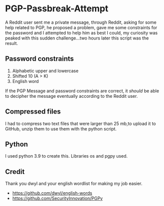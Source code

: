 # PGP-Passbreak-Attempt
A Reddit user sent me a private message, through Reddit, asking for some help related to PGP, he proposed a problem, gave me some constraints for the password and I attempted to help him as best I could, my curiosity was peaked with this sudden challenge...two hours later this script was the result.

## Password constraints
1. Alphabetic upper and lowercase
2. Shifted 10 (A > K)
3. English word

If the PGP Message and password constraints are correct, it *should* be able to decipher the message eventually according to the Reddit user.

## Compressed files
I had to compress two text files that were larger than 25 mb,to upload it to GitHub, unzip them to use them with the python script.

## Python
I used python 3.9 to create this.
Libraries os and pgpy used.

## Credit
Thank you dwyl and your english wordlist for making my job easier.
- https://github.com/dwyl/english-words
- https://github.com/SecurityInnovation/PGPy
